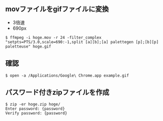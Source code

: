 ## movファイルをgifファイルに変換

* 3倍速
* 690px

```
$ ffmpeg -i hoge.mov -r 24 -filter_complex "setpts=PTS/3.0,scale=690:-1,split [a][b];[a] palettegen [p];[b][p] paletteuse" hoge.gif
```


## 確認

```
$ open -a /Applications/Google\ Chrome.app example.gif
```

## パスワード付きzipファイルを作成

```
$ zip -er hoge.zip hoge/
Enter password: {password}
Verify password: {password}
```
